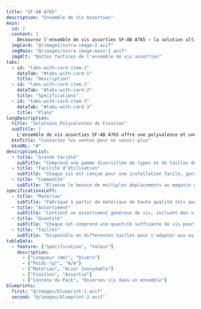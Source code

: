 ```yaml
---
title: "SF-AB A765"
description: "Ensemble de Vis Assorties"
main:
  id: 2
  content: |
    Découvrez l'ensemble de vis assorties SF-AB A765 – la solution ultime pour vos besoins de fixation. Ce set complet comprend une grande variété de vis soigneusement sélectionnées pour aborder divers projets avec facilité et précision.
  imgCard: "@/images/sutra-image-2.avif"
  imgMain: "@/images/sutra-image-main-2.avif"
  imgAlt: "Boîtes factices de l'ensemble de vis assorties"
tabs:
  - id: "tabs-with-card-item-1"
    dataTab: "#tabs-with-card-1"
    title: "Description"
  - id: "tabs-with-card-item-2"
    dataTab: "#tabs-with-card-2"
    title: "Spécifications"
  - id: "tabs-with-card-item-3"
    dataTab: "#tabs-with-card-3"
    title: "Plans"
longDescription:
  title: "Solutions Polyvalentes de Fixation"
  subTitle: |
    L'ensemble de vis assorties SF-AB A765 offre une polyvalence et une commodité inégalées, ce qui en fait le choix idéal pour les amateurs de bricolage et les professionnels. Avec une sélection complète de vis, vous aurez toujours le bon élément de fixation pour chaque tâche.
  btnTitle: "Contactez les ventes pour en savoir plus"
  btnURL: "#"
descriptionList:
  - title: "Grande Variété"
    subTitle: "Comprend une gamme diversifiée de types et de tailles de vis pour s'adapter à diverses applications et matériaux."
  - title: "Facilité d'Utilisation"
    subTitle: "Chaque vis est conçue pour une installation facile, garantissant une fixation sans tracas à chaque fois."
  - title: "Commodité"
    subTitle: "Élimine le besoin de multiples déplacements au magasin de bricolage, économisant temps et effort sur vos projets."
specificationsLeft:
  - title: "Matériau"
    subTitle: "Fabriqué à partir de matériaux de haute qualité tels que l'acier inoxydable, assurant durabilité et résistance à la corrosion."
  - title: "Assortiment"
    subTitle: "Contient un assortiment généreux de vis, incluant des vis à bois, des vis mécaniques, et des vis pour tôle."
  - title: "Quantité"
    subTitle: "Chaque set comprend une quantité suffisante de vis pour gérer une large gamme de projets et de tâches."
  - title: "Tailles"
    subTitle: "Disponible en différentes tailles pour s'adapter aux exigences de divers projets, assurant compatibilité et polyvalence."
tableData:
  - feature: ["Spécification", "Valeur"]
    description:
      - ["Longueur (mm)", "Divers"]
      - ["Poids (g)", "N/A"]
      - ["Matériau", "Acier Inoxydable"]
      - ["Finition", "Assortie"]
      - ["Contenu du Pack", "Diverses vis dans un ensemble"]
blueprints:
  first: "@/images/blueprint-1.avif"
  second: "@/images/blueprint-2.avif"
---
```

